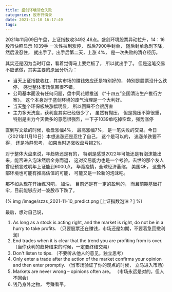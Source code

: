 ```yaml
---
title: 盛剑环境清仓失败
categories: 股市忏悔录
date: 2021-11-10 16:17:49
tags:
---
```



2021年11月09日午盘，上证指数收3492.46点。盛剑环境股票异动拉升，14：16 股市快照显示 1039手 一次性拉到涨停， 然后7900手封单， 随后封单急剧下降， 然后没忍住， 就出手了。出手后第二天，上涨 4%， 是一次失败的清仓经历。 

其实还是因为当时盯盘，看着觉得马上要烂板了， 所以就出手了。 但是这笔交易不应该做，其实主要的原因分析为：

- 当天上证指数收红，其实市场的赚钱效应还是特别好的， 特别是股票没什么跌停， 感觉整体市场氛围很不错。
- 公司基本面没有任何问题，盘中同花顺推送 《“十四五”全国清洁生产推行方案》， 这个本身对于盛剑环境的废气治理是一个大利好。
- 当天整个环保板块涨幅明显， 所以回踩不会很厉害
- 主力多天洗盘，获利盘其实已经很少了， 虽然有抛压， 但是抛压不算很重， 特别是主力今天做多的意愿很强烈，一下子1039单吃掉空盘，强势涨停


直到写文章的时候，收盘涨幅4%， 最高涨幅7%， 是一笔失败的交易。今日（2021年11月10日）本想追涨还是忍住了自己， 这个是可以的， 追涨杀跌要不得， 还是冷静思考， 如果当时追涨收盘亏损2%。


对于整体大盘来说，年趋势还是有的， 特别是感觉2022年可能还是有泡沫能出来，能否进入泡沫然后全身而退， 这对交易能力也是一个考验。去世的那个友人曾经预言过明年上证能到6000点， 毕竟疫情，全球经济萎缩， 美国QE， 这些外部环境也可能有推高估值的可能， 可能又是一轮新的泡沫吧。

那不如从现在开始练习吧， 加油， 目前还是有一定的盈利的， 而且前期基础打牢，目前能够应对一波股市下跌了。


{% img /image/szzs_2021-11-10_predict.png [上证指数泡沫？] %}


最后，想对自己说，

1. As long as a stock is acting right, and the market is right, do not be in a hurry to take profits. （只要股票还在赚钱，市场还是如期，不要着急回撤利润）
2. End trades when it is clear that the trend you are profiting from is over. （当你获利的趋势结束的时候，一定要终结交易）
3. Don't listen to tips.  （不要听从他人的意见，独立思考）
4. Only enter a trade after the action of the market confirms your opinion and then enter promptly. （当市场验证了你的观点的时候， 立马进入市场）
5. Markets are never wrong – opinions often are。 （市场永远是对的，但人不回会）
6. 钱乃身外之物， 亏赚看平。